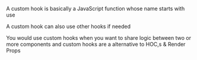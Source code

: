 A custom hook is basically a JavaScript function whose name starts with use 

A custom hook can also use other hooks if needed 

You would use custom hooks when you want to share logic between two or more components and custom hooks are a alternative to HOC,s & Render Props